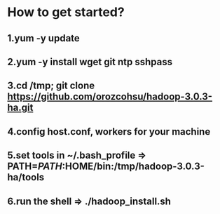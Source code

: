 # How to get started?

## 1.yum -y update
## 2.yum -y install wget git ntp sshpass
## 3.cd /tmp; git clone https://github.com/orozcohsu/hadoop-3.0.3-ha.git
## 4.config host.conf, workers for your machine
## 5.set tools in ~/.bash_profile => PATH=$PATH:$HOME/bin:/tmp/hadoop-3.0.3-ha/tools
## 6.run the shell => ./hadoop_install.sh 
